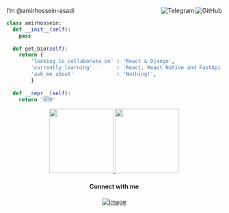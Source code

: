 I’m @amirhossein-asadi
<a href="https://github.com/amirhossein-asadi"><img align="right" alt="GitHub" src="https://img.shields.io/badge/dynamic/json?logo=github&label=GitHub+Followers&labelColor=282c34&color=181717&query=%24.data.totalSubs&url=https%3A%2F%2Fapi.spencerwoo.com%2Fsubstats%2F%3Fsource%3Dgithub%26queryKey%3Dsalar-shdk&longCache=true"/></a>
<a href="https://t.me/amirhossein9876"><img align="right" alt="Telegram" src="https://img.shields.io/badge/amirhossein-asadi-C6D1D9?logo=telegram&logoColor=white"/></a>

```python
class amirhossein:
  def __init__(self):
    pass
  
  def get_bio(self):
    return {
        'looking_to_collaborate_on' : 'React & Django',
        'currently_learning'        : 'React, React Native and FastApi',
        'ask_me_about'              : 'Nothing!',
        }
   
  def __repr__(self):
    return 'GOD'

```




<p align="center">
<a href="https://github.com/amirhossein-asadi">
  <img height="150em" src="https://github-readme-stats-eight-theta.vercel.app/api?username=amirhossein-asadi&show_icons=true&theme=algolia&include_all_commits=true&count_private=true"/>
  <img height="150em" src="https://github-readme-stats-eight-theta.vercel.app/api/top-langs/?username=amirhossein-asadi&layout=compact&theme=algolia"/>
</a>
</p>

<h4 align="center">Connect with me</h4>
<div align="center">

[![image](https://img.shields.io/badge/amirhossein-asadi-0077B5?style=for-the-badge&logo=linkedin&logoColor=white)](https://www.linkedin.com/in/amirhossein-asadi/)
</div>
<!---
salar-shdk/salar-shdk is a ✨ special ✨ repository because its `README.md` (this file) appears on your GitHub profile.
You can click the Preview link to take a look at your changes.
--->
